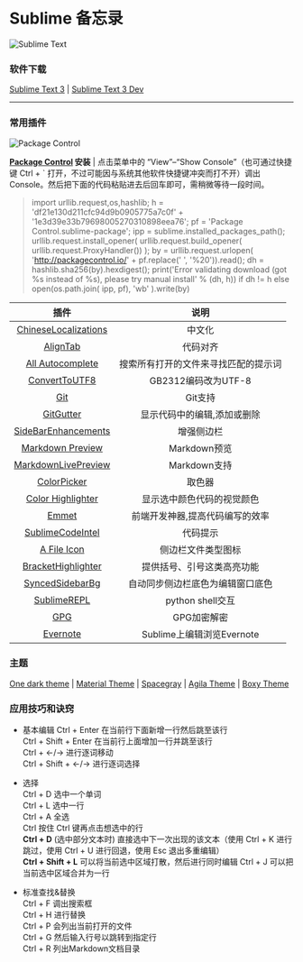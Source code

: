 # Sublime 备忘录

![Sublime Text](http://7xix3g.com1.z0.glb.clouddn.com/15-7-14/49125259.jpg)

### 软件下载

[Sublime Text 3](http://www.sublimetext.com/3)  |  [Sublime Text 3 Dev](https://www.sublimetext.com/3dev)

***

### 常用插件

![Package Control](https://packagecontrol.io/img/logo.svg)

**[Package Control](https://packagecontrol.io/) 安装** | 点击菜单中的 “View”–“Show Console”（也可通过快捷键 Ctrl + ` 打开，不过可能因与系统其他软件快捷键冲突而打不开）调出 Console。然后把下面的代码粘贴进去后回车即可，需稍微等待一段时间。

> import urllib.request,os,hashlib; h = 'df21e130d211cfc94d9b0905775a7c0f' + '1e3d39e33b79698005270310898eea76'; pf = 'Package Control.sublime-package'; ipp = sublime.installed_packages_path(); urllib.request.install_opener( urllib.request.build_opener( urllib.request.ProxyHandler()) ); by = urllib.request.urlopen( 'http://packagecontrol.io/' + pf.replace(' ', '%20')).read(); dh = hashlib.sha256(by).hexdigest(); print('Error validating download (got %s instead of %s), please try manual install' % (dh, h)) if dh != h else open(os.path.join( ipp, pf), 'wb' ).write(by)

| 插件                                                                                   | 说明                                 |
| :---:                                                                                  | :---:                                |
| [ChineseLocalizations ](https://github.com/rexdf/ChineseLocalization)                  | 中文化                               |
| [AlignTab ](https://github.com/randy3k/AlignTab)                                       | 代码对齐                             |
| [All Autocomplete ](https://github.com/alienhard/SublimeAllAutocomplete)               | 搜索所有打开的文件来寻找匹配的提示词 |
| [ConvertToUTF8 ](https://github.com/seanliang/ConvertToUTF8)                           | GB2312编码改为UTF-8                  |
| [Git ](https://github.com/kemayo/sublime-text-git)                                     | Git支持                              |
| [GitGutter ](https://github.com/jisaacks/GitGutter)                                    | 显示代码中的编辑,添加或删除          |
| [SideBarEnhancements ](https://github.com/SideBarEnhancements-org/SideBarEnhancements) | 增强侧边栏                           |
| [Markdown Preview ](https://github.com/revolunet/sublimetext-markdown-preview)         | Markdown预览                         |
| [MarkdownLivePreview ](https://github.com/math2001/MarkdownLivePreview)                | Markdown支持                         |
| [ColorPicker ](https://github.com/weslly/ColorPicker)                                  | 取色器                               |
| [Color Highlighter ](https://github.com/Monnoroch/ColorHighlighter)                    | 显示选中颜色代码的视觉颜色           |
| [Emmet ](https://github.com/sergeche/emmet-sublime)                                    | 前端开发神器,提高代码编写的效率      |
| [SublimeCodeIntel ](https://github.com/SublimeCodeIntel/SublimeCodeIntel)              | 代码提示                             |
| [A File Icon ](https://github.com/ihodev/a-file-icon)                                  | 侧边栏文件类型图标                   |
| [BracketHighlighter ](https://github.com/facelessuser/BracketHighlighter)              | 提供括号、引号这类高亮功能           |
| [SyncedSidebarBg ](https://github.com/aziz/SublimeSyncedSidebarBg)                     | 自动同步侧边栏底色为编辑窗口底色     |
| [SublimeREPL ](https://github.com/wuub/SublimeREPL)                                    | python shell交互                     |
| [GPG ](https://github.com/dmitrievav/sublime_gpg)                                      | GPG加密解密                          |
| [Evernote ](https://github.com/bordaigorl/sublime-evernote)                            | Sublime上编辑浏览Evernote            |

### 主题

[One dark theme](https://github.com/andresmichel/one-dark-theme)  |  [Material Theme](https://github.com/equinusocio/material-theme)  |  [Spacegray](https://github.com/kkga/spacegray)  |  [Agila Theme](https://github.com/arvi/Agila-Theme)  |  [Boxy Theme](https://github.com/ihodev/sublime-boxy)

### 应用技巧和诀窍

  * 基本编辑 
Ctrl + Enter 在当前行下面新增一行然后跳至该行  
Ctrl + Shift + Enter 在当前行上面增加一行并跳至该行  
Ctrl + ←/→ 进行逐词移动  
Ctrl + Shift + ←/→ 进行逐词选择  

  * 选择  
Ctrl + D 选中一个单词  
Ctrl + L 选中一行  
Ctrl + A 全选  
Ctrl 按住 Ctrl 键再点击想选中的行  
**Ctrl + D** (选中部分文本时) 直接选中下一次出现的该文本（使用 Ctrl + K 进行跳过，使用 Ctrl + U 进行回退，使用 Esc 退出多重编辑）  
**Ctrl + Shift + L** 可以将当前选中区域打散，然后进行同时编辑 Ctrl + J 可以把当前选中区域合并为一行  

  * 标准查找&替换  
Ctrl + F 调出搜索框  
Ctrl + H 进行替换  
Ctrl + P 会列出当前打开的文件  
Ctrl + G 然后输入行号以跳转到指定行  
Ctrl + R 列出Markdown文档目录  